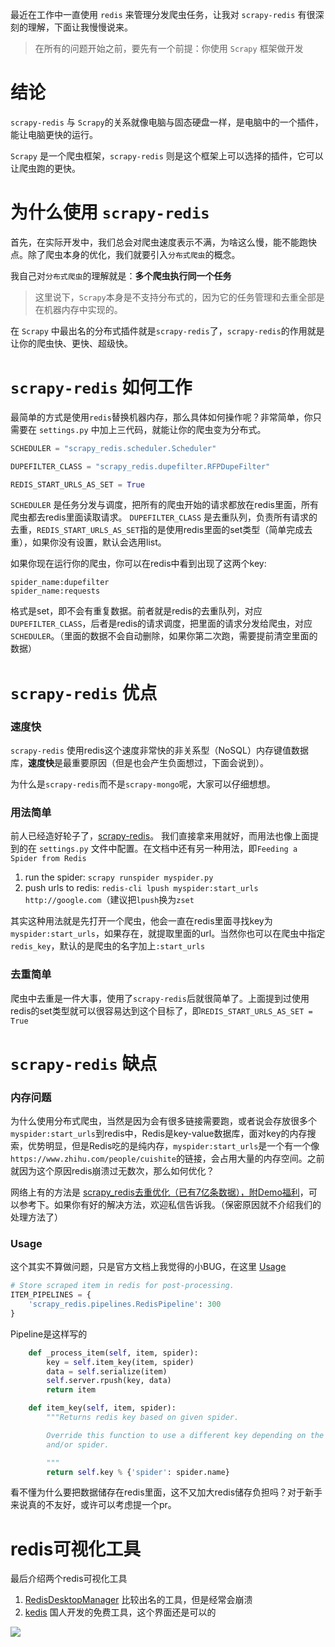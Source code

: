 

最近在工作中一直使用 `redis` 来管理分发爬虫任务，让我对 `scrapy-redis` 有很深刻的理解，下面让我慢慢说来。

> 在所有的问题开始之前，要先有一个前提：你使用 `Scrapy` 框架做开发

# 结论

`scrapy-redis` 与 `Scrapy`的关系就像电脑与固态硬盘一样，是电脑中的一个插件，能让电脑更快的运行。

`Scrapy` 是一个爬虫框架，`scrapy-redis` 则是这个框架上可以选择的插件，它可以让爬虫跑的更快。

# 为什么使用 `scrapy-redis`

首先，在实际开发中，我们总会对爬虫速度表示不满，为啥这么慢，能不能跑快点。除了爬虫本身的优化，我们就要引入`分布式爬虫`的概念。

我自己对`分布式爬虫`的理解就是：**多个爬虫执行同一个任务**

>这里说下，`Scrapy`本身是不支持分布式的，因为它的任务管理和去重全部是在机器内存中实现的。

在 `Scrapy` 中最出名的分布式插件就是`scrapy-redis`了，`scrapy-redis`的作用就是让你的爬虫快、更快、超级快。

# `scrapy-redis` 如何工作

最简单的方式是使用`redis`替换机器内存，那么具体如何操作呢？非常简单，你只需要在 `settings.py` 中加上三代码，就能让你的爬虫变为分布式。

```python
SCHEDULER = "scrapy_redis.scheduler.Scheduler"

DUPEFILTER_CLASS = "scrapy_redis.dupefilter.RFPDupeFilter"

REDIS_START_URLS_AS_SET = True
```
`SCHEDULER` 是任务分发与调度，把所有的爬虫开始的请求都放在redis里面，所有爬虫都去redis里面读取请求。
`DUPEFILTER_CLASS` 是去重队列，负责所有请求的去重，`REDIS_START_URLS_AS_SET`指的是使用redis里面的set类型（简单完成去重），如果你没有设置，默认会选用list。

如果你现在运行你的爬虫，你可以在redis中看到出现了这两个key:

```
spider_name:dupefilter
spider_name:requests
```
格式是set，即不会有重复数据。前者就是redis的去重队列，对应`DUPEFILTER_CLASS`，后者是redis的请求调度，把里面的请求分发给爬虫，对应`SCHEDULER`。（里面的数据不会自动删除，如果你第二次跑，需要提前清空里面的数据）

# `scrapy-redis` 优点

### 速度快
`scrapy-redis` 使用redis这个速度非常快的非关系型（NoSQL）内存键值数据库，**速度快**是最重要原因（但是也会产生负面想过，下面会说到）。

为什么是`scrapy-redis`而不是`scrapy-mongo`呢，大家可以仔细想想。

### 用法简单

前人已经造好轮子了，[scrapy-redis](https://github.com/rmax/scrapy-redis)。
我们直接拿来用就好，而用法也像上面提到的在 `settings.py` 文件中配置。在文档中还有另一种用法，即`Feeding a Spider from Redis`

1. run the spider:
`scrapy runspider myspider.py`
2. push urls to redis:
`redis-cli lpush myspider:start_urls http://google.com`（建议把`lpush`换为`zset`

其实这种用法就是先打开一个爬虫，他会一直在redis里面寻找key为 `myspider:start_urls`，如果存在，就提取里面的url。当然你也可以在爬虫中指定`redis_key`，默认的是爬虫的名字加上`:start_urls`

### 去重简单

爬虫中去重是一件大事，使用了`scrapy-redis`后就很简单了。上面提到过使用redis的set类型就可以很容易达到这个目标了，即`REDIS_START_URLS_AS_SET = True`

# `scrapy-redis` 缺点

### 内存问题

为什么使用分布式爬虫，当然是因为会有很多链接需要跑，或者说会存放很多个`myspider:start_urls`到redis中，Redis是key-value数据库，面对key的内存搜索，优势明显，但是Redis吃的是纯内存，`myspider:start_urls`是一个有一个像`https://www.zhihu.com/people/cuishite`的链接，会占用大量的内存空间。之前就因为这个原因redis崩溃过无数次，那么如何优化？

网络上有的方法是 [ scrapy_redis去重优化（已有7亿条数据），附Demo福利](https://blog.csdn.net/bone_ace/article/details/53099042)，可以参考下。如果你有好的解决方法，欢迎私信告诉我。（保密原因就不介绍我们的处理方法了）

### Usage

这个其实不算做问题，只是官方文档上我觉得的小BUG，在这里 [Usage](https://github.com/rmax/scrapy-redis#usage)

```python
# Store scraped item in redis for post-processing.
ITEM_PIPELINES = {
    'scrapy_redis.pipelines.RedisPipeline': 300
}
```
Pipeline是这样写的
```python
    def _process_item(self, item, spider):
        key = self.item_key(item, spider)
        data = self.serialize(item)
        self.server.rpush(key, data)
        return item

    def item_key(self, item, spider):
        """Returns redis key based on given spider.

        Override this function to use a different key depending on the item
        and/or spider.

        """
        return self.key % {'spider': spider.name}
```

看不懂为什么要把数据储存在redis里面，这不又加大redis储存负担吗？对于新手来说真的不友好，或许可以考虑提一个pr。

# redis可视化工具

最后介绍两个redis可视化工具
1. [RedisDesktopManager](https://github.com/uglide/RedisDesktopManager) 比较出名的工具，但是经常会崩溃
2. [kedis](https://github.com/uniorder/kedis) 国人开发的免费工具，这个界面还是可以的

![](https://camo.githubusercontent.com/de76115b295d30222fa0d6a1b79ffc9b31fb04e5/687474703a2f2f7777772e6b656861772e636f6d2f696d616765732f73637265656e73686f742e706e67)


